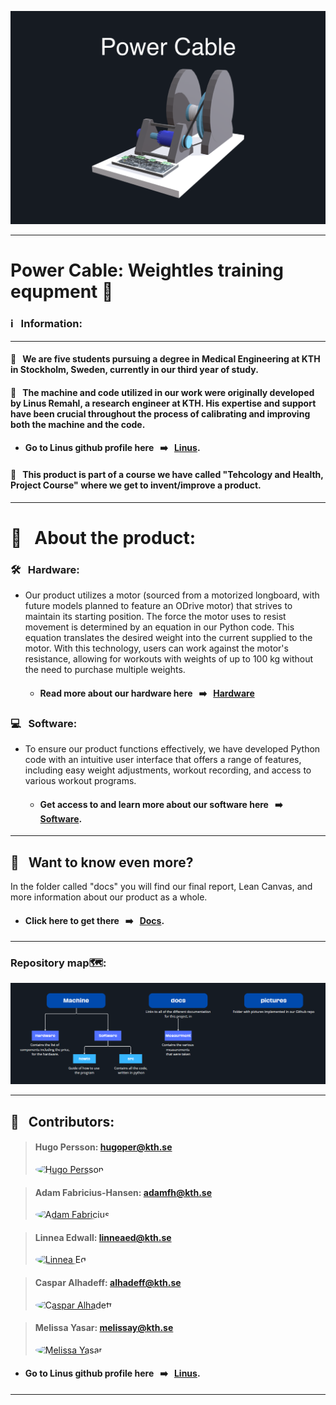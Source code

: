 ![Färgruta med text](https://github.com/HugoPersson01/POWER-CABLE/blob/main/pictures/3dModell-PowerCable.png)
___ 
# Power Cable: Weightles training equpment 🦾

### ℹ️ &nbsp; Information:

--- 

#### 🥈 &nbsp; We are five students pursuing a degree in Medical Engineering at KTH in Stockholm, Sweden, currently in our third year of study. 

#### 🥇 &nbsp; The machine and code utilized in our work were originally developed by Linus Remahl, a research engineer at KTH. His expertise and support have been crucial throughout the process of calibrating and improving both the machine and the code. 
+ #### Go to Linus github profile here &nbsp; ➡️ &nbsp; [Linus](https://github.com/linusreM).

#### 🥉 &nbsp; This product is part of a course we have called "Tehcology and Health, Project Course" where we get to invent/improve a product. 

--- 

# 🎯 &nbsp; About the product:

### 🛠️ &nbsp; Hardware: 
+ Our product utilizes a motor (sourced from a motorized longboard, with future models planned to feature an ODrive motor) that strives to maintain its starting position. The force the motor uses to resist movement is determined by an equation in our Python code. This equation translates the desired weight into the current supplied to the motor. With this technology, users can work against the motor's resistance, allowing for workouts with weights of up to 100 kg without the need to purchase multiple weights.
  + #### Read more about our hardware here &nbsp; ➡️ &nbsp; [Hardware](https://github.com/HugoPersson01/POWER-CABLE/tree/main/Machine/Hardware)


### 💻 &nbsp; Software:
+ To ensure our product functions effectively, we have developed Python code with an intuitive user interface that offers a range of features, including easy weight adjustments, workout recording, and access to various workout programs.
  + #### Get access to and learn more about our software here &nbsp; ➡️ &nbsp; [Software](https://github.com/HugoPersson01/POWER-CABLE/tree/main/Machine/Software).

___ 

## 📜 &nbsp; Want to know even more?

In the folder called "docs" you will find our final report, Lean Canvas, and more information about our product as a whole.
  + #### Click here to get there &nbsp; ➡️ &nbsp; [Docs](https://github.com/HugoPersson01/POWER-CABLE/tree/main/docs).

___ 
### Repository map🗺️:

![Färgruta med text](https://github.com/HugoPersson01/POWER-CABLE/blob/main/pictures/Map.PNG)
___

## 👥 &nbsp; Contributors:


> #### Hugo Persson: hugoper@kth.se
> 
> <a href="https://github.com/HugoPersson01">
>     <img src="https://avatars.githubusercontent.com/u/179828570?v=4" alt="Hugo Persson" width="80" style="border-radius: 50%;" />
> </a>

> #### Adam Fabricius-Hansen: adamfh@kth.se
> 
> <a href="https://github.com/Adamfabricius">
>    <img src="https://avatars.githubusercontent.com/u/179829980?v=4" alt="Adam Fabricius" width="80" style="border-radius: 50%;" />
> </a>

> #### Linnea Edwall: linneaed@kth.se
> 
> <a href="https://github.com/linneaed">
>     <img src="https://avatars.githubusercontent.com/u/179829345?v=4" alt="Linnea Ed" width="80" style="border-radius: 50%;" />
> </a>

> #### Caspar Alhadeff: alhadeff@kth.se
> 
> <a href="https://github.com/Caspar-Alhadeff">
>     <img src="https://avatars.githubusercontent.com/u/179829359?v=4" alt="Caspar Alhadeff" width="80" style="border-radius: 50%;" />
> </a>

> #### Melissa Yasar: melissay@kth.se
> 
> <a href="https://github.com/Melissayasar">
>    <img src="https://avatars.githubusercontent.com/u/179872757?v=4" alt="Melissa Yasar" width="80" style="border-radius: 50%;" />
> </a>


+ #### Go to Linus github profile here &nbsp; ➡️ &nbsp; [Linus](https://github.com/linusreM).
___
